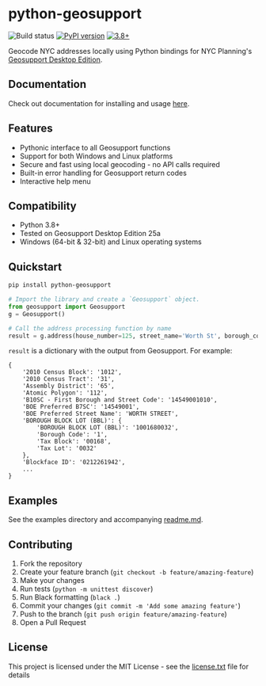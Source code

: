 # python-geosupport 

![Build status](https://github.com/ishiland/python-geosupport/actions/workflows/ci.yml/badge.svg) [![PyPI version](https://img.shields.io/pypi/v/python-geosupport.svg)](https://pypi.python.org/pypi/python-geosupport/) [![3.8+](https://img.shields.io/badge/python-3.8+-blue.svg)](https://www.python.org/downloads/release/python-360/) 


Geocode NYC addresses locally using Python bindings for NYC Planning's [Geosupport Desktop Edition](https://www1.nyc.gov/site/planning/data-maps/open-data/dwn-gde-home.page).

## Documentation 

Check out documentation for installing and usage [here](https://python-geosupport.readthedocs.io/en/latest/).

## Features

- Pythonic interface to all Geosupport functions
- Support for both Windows and Linux platforms
- Secure and fast using local geocoding - no API calls required 
- Built-in error handling for Geosupport return codes
- Interactive help menu

## Compatibility

- Python 3.8+
- Tested on Geosupport Desktop Edition 25a
- Windows (64-bit & 32-bit) and Linux operating systems

## Quickstart

```bash
pip install python-geosupport
```

```python
# Import the library and create a `Geosupport` object.
from geosupport import Geosupport
g = Geosupport()

# Call the address processing function by name
result = g.address(house_number=125, street_name='Worth St', borough_code='Mn')
```

`result` is a dictionary with the output from Geosupport. For example:

```
{
    '2010 Census Block': '1012',
    '2010 Census Tract': '31',
    'Assembly District': '65',
    'Atomic Polygon': '112',
    'B10SC - First Borough and Street Code': '14549001010',
    'BOE Preferred B7SC': '14549001',
    'BOE Preferred Street Name': 'WORTH STREET',
    'BOROUGH BLOCK LOT (BBL)': {
        'BOROUGH BLOCK LOT (BBL)': '1001680032',
        'Borough Code': '1',
        'Tax Block': '00168',
        'Tax Lot': '0032'
    },
    'Blockface ID': '0212261942',
    ...
}
```

## Examples

See the examples directory and accompanying [readme.md](examples/readme.md).


## Contributing

1. Fork the repository
2. Create your feature branch (`git checkout -b feature/amazing-feature`)
3. Make your changes
4. Run tests (`python -m unittest discover`)
5. Run Black formatting (`black .`)
6. Commit your changes (`git commit -m 'Add some amazing feature'`)
7. Push to the branch (`git push origin feature/amazing-feature`)
8. Open a Pull Request

## License

This project is licensed under the MIT License - see the [license.txt](license.txt) file for details
